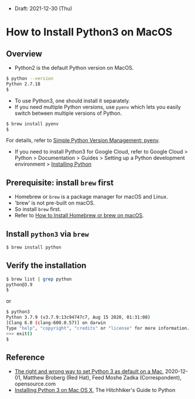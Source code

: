 * Draft: 2021-12-30 (Thu)

# How to Install Python3 on MacOS

## Overview
* Python2 is the default Python version on MacOS.
```bash
$ python --version
Python 2.7.18
$
```
* To use Python3, one should install it separately.
* If you need multiple Python versions, use `pyenv` which lets you easily switch between multiple versions of Python.
```bash
$ brew install pyenv
$
```
For details, refer to [Simple Python Version Management: pyenv](https://github.com/pyenv/pyenv).
* If you need to install Python3 for Google Cloud, refer to Google Cloud > Python > Documentation > Guides > Setting up a Python development environment > [Installing Python](https://cloud.google.com/python/docs/setup#installing_python)

## Prerequisite: install `brew` first
* Homebrew or `brew` is a package manager for macOS and Linux.
* 'brew' is not pre-built on macOS. 
* So install `brew` first.
* Refer to [How to Install Homebrew or brew on macOS](https://github.com/aimldl/computing_environments/blob/main/macOS/how-to-install/brew.md).

## Install `python3` via `brew`
```bash
$ brew install python
```

## Verify the installation
```bash
$ brew list | grep python
python@3.9
$
```
or
```bash
$ python3
Python 3.7.9 (v3.7.9:13c94747c7, Aug 15 2020, 01:31:08) 
[Clang 6.0 (clang-600.0.57)] on darwin
Type "help", "copyright", "credits" or "license" for more information.
>>> exit()
$
```

## Reference
* [The right and wrong way to set Python 3 as default on a Mac](https://opensource.com/article/19/5/python-3-default-mac), 2020-12-01, Matthew Broberg (Red Hat), Feed Moshe Zadka (Correspondent), opensource.com
* [Installing Python 3 on Mac OS X](https://docs.python-guide.org/starting/install3/osx/), The Hitchhiker's Guide to Python
